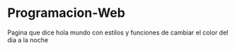 # Programacion-Web
Pagina que dice hola mundo con estilos y funciones de cambiar el color del dia a la noche
